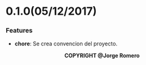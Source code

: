 # 0.1.0(05/12/2017)

### Features

* **chore**: Se crea convencion del proyecto.

<p align="center"><b>COPYRIGHT @Jorge Romero</b></p>